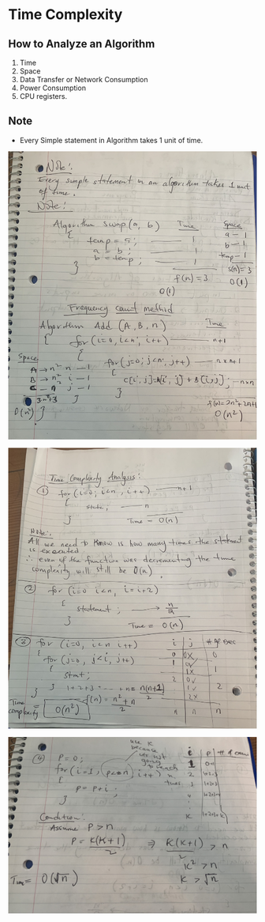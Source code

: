 # Time Complexity

## How to Analyze an Algorithm

1. Time
2. Space
3. Data Transfer or Network Consumption
4. Power Consumption
5. CPU registers.

## Note

- Every Simple statement in Algorithm takes 1 unit of time.

![time and space analysis](/images/image1.JPG)

![time analysis](/images/image2.JPG)

![time analysis](/images/image3.JPG)
